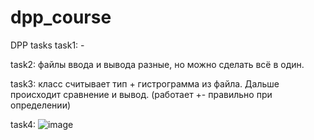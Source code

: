 # dpp_course
DPP tasks
task1: -

task2: файлы ввода и вывода разные, но можно сделать всё в один.

task3: класс считывает тип + гистрограмма из файла. Дальше происходит сравнение и вывод. (работает +- правильно при определении)

task4: ![image](https://user-images.githubusercontent.com/91193134/198955437-4a7688a7-8a25-4e66-9b6f-27ba2d7a967a.png)
